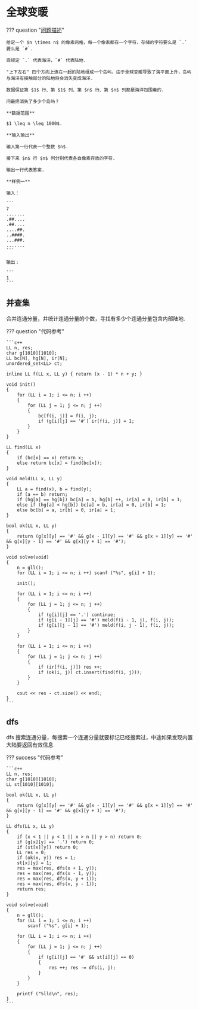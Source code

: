 # 全球变暖

??? question "[问题描述](https://www.lanqiao.cn/problems/178/learning/)"

    给定一个 $n \times n$ 的像素网格，每一个像素都存一个字符，存储的字符要么是 `.` 要么是 `#`.

    现规定 `.` 代表海洋，`#` 代表陆地.

    "上下左右" 四个方向上连在一起的陆地组成一个岛屿，由于全球变暖导致了海平面上升，岛屿与海洋有接触部分的陆地将会消失变成海洋.

    数据保证第 $1$ 行、第 $1$ 列、第 $n$ 行、第 $n$ 列都是海洋包围着的.

    问最终消失了多少个岛屿？

    **数据范围**

    $1 \leq n \leq 1000$.

    **输入输出**

    输入第一行代表一个整数 $n$.

    接下来 $n$ 行 $n$ 列分别代表各自像素存放的字符.

    输出一行代表答案.

    **样例一**

    输入：

    ```
    7
    .......
    .##....
    .##....
    ....##.
    ..####.
    ...###.
    .......
    ```

    输出：

    ```
    1
    ```

## 并查集

合并连通分量，并统计连通分量的个数，寻找有多少个连通分量包含内部陆地.

??? question "代码参考"

    ```c++
    LL n, res;
    char g[1010][1010];
    LL bc[N], hg[N], ir[N];
    unordered_set<LL> ct;

    inline LL f(LL x, LL y) { return (x - 1) * n + y; } 

    void init() 
    {
        for (LL i = 1; i <= n; i ++)
        {
            for (LL j = 1; j <= n; j ++)
            {
                bc[f(i, j)] = f(i, j); 
                if (g[i][j] == '#') ir[f(i, j)] = 1;
            }
        }
    }

    LL find(LL x) 
    {
        if (bc[x] == x) return x;
        else return bc[x] = find(bc[x]);
    }

    void meld(LL x, LL y)
    {
        LL a = find(x), b = find(y);
        if (a == b) return;
        if (hg[a] == hg[b]) bc[a] = b, hg[b] ++, ir[a] = 0, ir[b] = 1;
        else if (hg[a] < hg[b]) bc[a] = b, ir[a] = 0, ir[b] = 1;
        else bc[b] = a, ir[b] = 0, ir[a] = 1;
    }

    bool ok(LL x, LL y)
    {
        return (g[x][y] == '#' && g[x - 1][y] == '#' && g[x + 1][y] == '#' && g[x][y - 1] == '#' && g[x][y + 1] == '#');
    }

    void solve(void)
    {
        n = gll();
        for (LL i = 1; i <= n; i ++) scanf ("%s", g[i] + 1);

        init();

        for (LL i = 1; i <= n; i ++)
        {
            for (LL j = 1; j <= n; j ++)
            {
                if (g[i][j] == '.') continue;
                if (g[i - 1][j] == '#') meld(f(i - 1, j), f(i, j));
                if (g[i][j - 1] == '#') meld(f(i, j - 1), f(i, j));
            }
        }

        for (LL i = 1; i <= n; i ++)
        {
            for (LL j = 1; j <= n; j ++)
            {
                if (ir[f(i, j)]) res ++;
                if (ok(i, j)) ct.insert(find(f(i, j)));
            }
        }

        cout << res - ct.size() << endl;
    }
    ```

## dfs

dfs 搜索连通分量，每搜索一个连通分量就要标记已经搜索过，中途如果发现内置大陆要返回有效信息.

??? success "代码参考"

    ```c++
    LL n, res;
    char g[1010][1010];
    LL st[1010][1010];

    bool ok(LL x, LL y)
    {
        return (g[x][y] == '#' && g[x - 1][y] == '#' && g[x + 1][y] == '#' && g[x][y - 1] == '#' && g[x][y + 1] == '#');
    }

    LL dfs(LL x, LL y)
    {
        if (x < 1 || y < 1 || x > n || y > n) return 0;
        if (g[x][y] == '.') return 0;
        if (st[x][y]) return 0;
        LL res = 0;
        if (ok(x, y)) res = 1;
        st[x][y] = 1;
        res = max(res, dfs(x + 1, y));
        res = max(res, dfs(x - 1, y));
        res = max(res, dfs(x, y + 1));
        res = max(res, dfs(x, y - 1));
        return res;
    }

    void solve(void)
    {
        n = gll();
        for (LL i = 1; i <= n; i ++) 
            scanf ("%s", g[i] + 1);

        for (LL i = 1; i <= n; i ++)
        {
            for (LL j = 1; j <= n; j ++)
            {
                if (g[i][j] == '#' && st[i][j] == 0)
                {
                    res ++; res -= dfs(i, j);
                }
            }
        }

        printf ("%lld\n", res);
    }
    ```